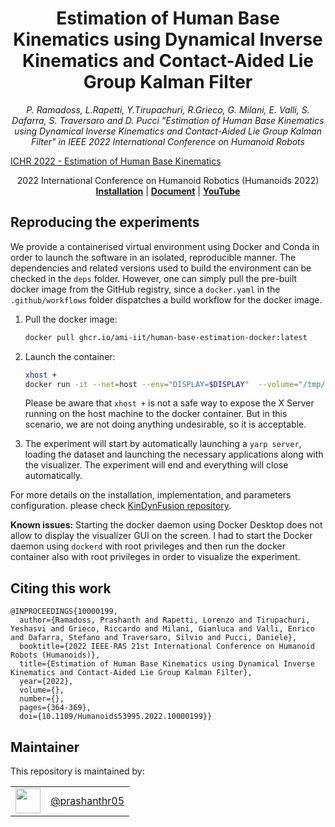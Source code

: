 <h1 align="center">
Estimation of Human Base Kinematics using Dynamical Inverse Kinematics and Contact-Aided Lie Group Kalman Filter
</h1>
<div align="center">
<i>
P. Ramadoss, L.Rapetti, Y.Tirupachuri, R.Grieco, G. Milani, E. Valli, S. Dafarra, S. Traversaro and D. Pucci "Estimation of Human Base Kinematics using Dynamical Inverse Kinematics and Contact-Aided Lie Group Kalman Filter" in IEEE 2022 International Conference on Humanoid Robots
</i>
</div>

<p align="center">


[ICHR 2022 - Estimation of Human Base Kinematics](https://user-images.githubusercontent.com/6506093/204252819-0eb9e7fe-abf5-46db-9fb9-9df48aff5a20.mp4)


<div align="center">
2022 International Conference on Humanoid Robotics (Humanoids 2022)
</div>

<div align="center">
  <a href="#reproducing-the-experiments"><b>Installation</b></a> |
  <a href="https://ieeexplore.ieee.org/abstract/document/10000199"><b>Document</b></a> | 
  <a href="https://youtu.be/svX_QNSaElw"><b>YouTube</b></a>
</div>


## Reproducing the experiments

We provide a containerised virtual environment using Docker and Conda in order to launch the software in an isolated, reproducible manner. The dependencies and related versions used to build the environment can be checked in the `deps` folder. However, one can simply pull the pre-built docker image from the GitHub registry, since a `docker.yaml` in the `.github/workflows` folder dispatches a build workflow for the docker image.

1. Pull the docker image:
    ```bash
    docker pull ghcr.io/ami-iit/human-base-estimation-docker:latest
    ```

2. Launch the container:
   ```bash
   xhost +
   docker run -it --net=host --env="DISPLAY=$DISPLAY"  --volume="/tmp/.X11-unix:/tmp/.X11-unix" ghcr.io/ami-iit/human-base-estimation-docker:latest
   ```

   Please be aware that `xhost +` is not a safe way to expose the X Server running on the host machine to the docker container. But in this scenario,  we are not doing anything undesirable, so it is acceptable.

3. The experiment will start by automatically launching a `yarp server`, loading the dataset  and launching the necessary applications along with the visualizer. The experiment will end and everything will close automatically.


For more details on the installation, implementation, and parameters configuration. please check [KinDynFusion repository](https://github.com/ami-iit/kindynfusion).

**Known issues:** Starting the docker daemon using Docker Desktop does not allow to display the visualizer GUI on the screen.  I had to start the Docker daemon using `dockerd` with root privileges and then run the docker container also with root privileges in order to visualize the experiment.

## Citing this work
```
@INPROCEEDINGS{10000199,
  author={Ramadoss, Prashanth and Rapetti, Lorenzo and Tirupachuri, Yeshasvi and Grieco, Riccardo and Milani, Gianluca and Valli, Enrico and Dafarra, Stefano and Traversaro, Silvio and Pucci, Daniele},
  booktitle={2022 IEEE-RAS 21st International Conference on Humanoid Robots (Humanoids)}, 
  title={Estimation of Human Base Kinematics using Dynamical Inverse Kinematics and Contact-Aided Lie Group Kalman Filter}, 
  year={2022},
  volume={},
  number={},
  pages={364-369},
  doi={10.1109/Humanoids53995.2022.10000199}}
```
## Maintainer

This repository is maintained by:

|                                                              |                                                      |
| :----------------------------------------------------------: | :--------------------------------------------------: |
| [<img src="https://github.com/prashanthr05.png" width="40">](https://github.com/prashanthr05) | [@prashanthr05](https://github.com/prashanthr05) |
